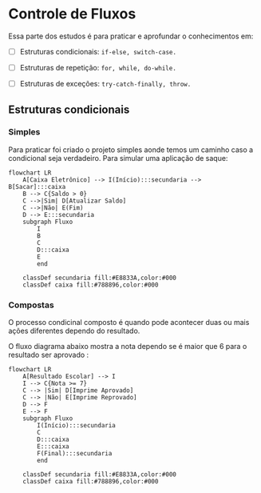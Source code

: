 # Controle de Fluxos

Essa parte dos estudos é para praticar e aprofundar o conhecimentos em:

- [ ] Estruturas condicionais: ```if-else, switch-case.```

- [ ] Estruturas de repetição: ```for, while, do-while.```

- [ ] Estruturas de exceções: ```try-catch-finally, throw.```


## Estruturas condicionais

### Simples

Para praticar foi criado o projeto simples aonde temos um caminho caso a condicional seja verdadeiro. 
Para simular uma aplicação de saque:

```mermaid
flowchart LR
    A[Caixa Eletrônico] --> I(Início):::secundaria --> B[Sacar]:::caixa
    B --> C{Saldo > 0}
    C -->|Sim| D[Atualizar Saldo]
    C -->|Não| E(Fim)
    D --> E:::secundaria
    subgraph Fluxo
        I
        B
        C
        D:::caixa
        E
        end
    
    classDef secundaria fill:#E8833A,color:#000
    classDef caixa fill:#788896,color:#000
```

### Compostas

O processo condicinal composto é quando pode acontecer duas ou mais ações diferentes dependo do resultado.

O fluxo diagrama abaixo mostra a nota dependo se é maior que 6 para o resultado ser aprovado :

```mermaid
flowchart LR
    A[Resultado Escolar] --> I 
    I --> C{Nota >= 7}
    C --> |Sim| D[Imprime Aprovado]
    C --> |Não| E[Imprime Reprovado]
    D --> F
    E --> F
    subgraph Fluxo
        I(Início):::secundaria
        C
        D:::caixa
        E:::caixa
        F(Final):::secundaria
        end
    
    classDef secundaria fill:#E8833A,color:#000
    classDef caixa fill:#788896,color:#000
```



